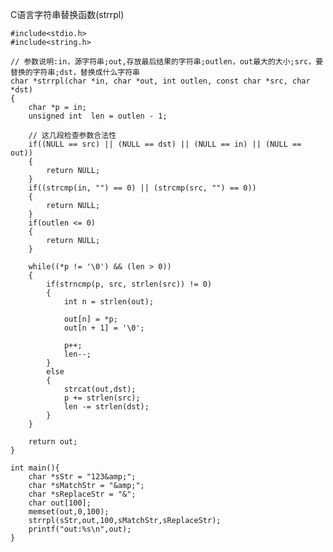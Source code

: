 C语言字符串替换函数(strrpl)

    #include<stdio.h>
    #include<string.h>

    // 参数说明:in，源字符串;out,存放最后结果的字符串;outlen，out最大的大小;src，要替换的字符串;dst，替换成什么字符串
    char *strrpl(char *in, char *out, int outlen, const char *src, char *dst)
    {
        char *p = in;
        unsigned int  len = outlen - 1;

        // 这几段检查参数合法性
        if((NULL == src) || (NULL == dst) || (NULL == in) || (NULL == out))
        {
            return NULL;
        }
        if((strcmp(in, "") == 0) || (strcmp(src, "") == 0))
        {
            return NULL;
        }
        if(outlen <= 0)
        {
            return NULL;
        }

        while((*p != '\0') && (len > 0))
        {
            if(strncmp(p, src, strlen(src)) != 0)
            {
                int n = strlen(out);

                out[n] = *p;
                out[n + 1] = '\0';

                p++;
                len--;
            }
            else
            {
                strcat(out,dst);
                p += strlen(src);
                len -= strlen(dst);
            }
        }

        return out;
    }

    int main(){
        char *sStr = "123&amp;";
        char *sMatchStr = "&amp;";
        char *sReplaceStr = "&";
        char out[100];
        memset(out,0,100);
        strrpl(sStr,out,100,sMatchStr,sReplaceStr);
        printf("out:%s\n",out);
    }
